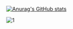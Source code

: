 [![Anurag's GitHub stats](https://github-readme-stats.vercel.app/api?username=archnaim&theme=blue-green)](https://github.com/anuraghazra/github-readme-stats)

![1](https://github-readme-stats.vercel.app/api/top-langs/?username=naimazizi&theme=blue-green)
